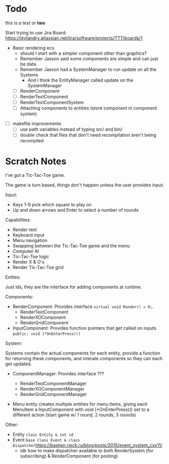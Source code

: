 # Todo 
this is *a test* or **two**

Start trying to use Jira Board: <https://dyllandry.atlassian.net/jira/software/projects/TTT/boards/1>

- Basic rendering ecs
	- should I start with a simpler component other than graphics?
	- Remember Jasson said some components are simple and can just be data.
	- Remember Jasson had a SystemManager to run update on all the Systems
		- And I think the EntityManager called update on the SystemManager
	- [ ] RenderComponent
	- [ ] RenderTextComponent
	- [ ] RenderTextComponentSystem
	- [ ] Attaching components to entities (store component in component system)

- [ ] makefile improvements
	- [ ] use path variables instead of typing src/ and bin/
	- [ ] double check that files that don't need recompilation aren't being recompiled

# Scratch Notes

I've got a Tic-Tac-Toe game.

The game is turn based, things don't happen unless the user provides input.

Input:

- Keys 1-9 pick which square to play on
- Up and down arrows and Enter to select a number of rounds

Capabilities:

- Render text
- Keyboard input
- Menu navigation
- Swapping between the Tic-Tac-Toe game and the menu
- Computer AI
- Tic-Tac-Toe logic
- Render X & O's
- Render Tic-Tac-Toe grid

Entites:

Just ids, they are the interface for adding components at runtime.

Components:

- RenderComponent: Provides interface `virtual void Render() = 0;`.
	- RenderTextComponent
	- RenderXOComponent
	- RenderGridComponent
- InputComponent: Provides function pointers that get called on inputs `public: void (*OnEnterPress)()`

System:

Systems contain the actual components for each entity, provide a function for returning these components, and interate components so they can each get updated.

- ComponentManager: Provides interface ???
	- RenderTextComponentManager
	- RenderXOComponentManager
	- RenderGridComponentManager

- Menu entity creates multiple entities for menu items, giving each MenuItem a InputComponent with void (*OnEnterPress)() set to a different action (start game w/ 1 round, 2 rounds, 3 rounds)

Other:

- Entity `class Entity & int id`
- Event `base class Event & class Dispatcher`<https://bastian.rieck.ru/blog/posts/2015/event_system_cxx11/>
	- idk how to make dispatcher available to both RenderSystem (for subscribing) & RenderComponent (for posting)

